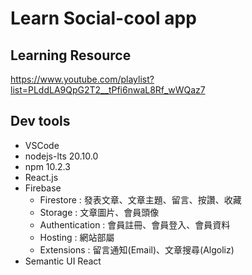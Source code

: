 # Learn Social-cool app

## Learning Resource
https://www.youtube.com/playlist?list=PLddLA9QpG2T2__tPfi6nwaL8Rf_wWQaz7

## Dev tools
- VSCode
- nodejs-lts 20.10.0
- npm 10.2.3
- React.js
- Firebase
  - Firestore : 發表文章、文章主題、留言、按讚、收藏
  - Storage : 文章圖片、會員頭像
  - Authentication : 會員註冊、會員登入、會員資料
  - Hosting : 網站部屬
  - Extensions : 留言通知(Email)、文章搜尋(Algoliz)
- Semantic UI React
